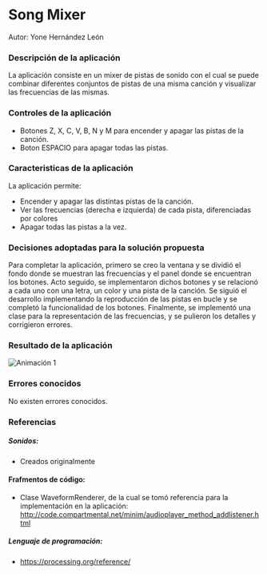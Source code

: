 # Song Mixer
Autor: Yone Hernández León

### Descripción de la aplicación
La aplicación consiste en un mixer de pistas de sonido con el cual se puede combinar diferentes conjuntos de pistas de una misma canción y visualizar las frecuencias de las mismas.

### Controles de la aplicación
- Botones Z, X, C, V, B, N y M para encender y apagar las pistas de la canción.
- Boton ESPACIO para apagar todas las pistas.

### Caracteristicas de la aplicación
La aplicación permite:
- Encender y apagar las distintas pistas de la canción.
- Ver las frecuencias (derecha e izquierda) de cada pista, diferenciadas por colores
- Apagar todas las pistas a la vez.

### Decisiones adoptadas para la solución propuesta
Para completar la aplicación, primero se creo la ventana y se dividió el fondo donde se muestran las frecuencias y el panel donde se encuentran los botones. Acto seguido, se implementaron dichos botones y se relacionó a cada uno con una letra, un color y una pista de la canción. Se siguió el desarrollo implementando la reproducción de las pistas en bucle y se completó la funcionalidad de los botones. Finalmente, se implementó una clase para la representación de las frecuencias, y se pulieron los detalles y corrigieron errores.

### Resultado de la aplicación
![Animación 1](https://github.com/YoneHernandezLeon/SoundMixer/blob/main/soundmixer.gif?raw=true)

### Errores conocidos
No existen errores conocidos.

### Referencias
##### Sonidos:
- Creados originalmente
#### Frafmentos de código:
- Clase WaveformRenderer, de la cual se tomó referencia para la implementación en la aplicación: http://code.compartmental.net/minim/audioplayer_method_addlistener.html
##### Lenguaje de programación:
- https://processing.org/reference/
